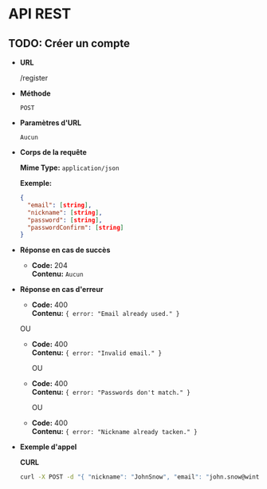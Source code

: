 # API REST

## TODO: Créer un compte

* **URL**

  /register

* **Méthode**

  `POST`

* **Paramètres d'URL**

  `Aucun`

* **Corps de la requête**

	**Mime Type:** `application/json`

  **Exemple:**
  
  ```json
  {
    "email": [string],
    "nickname": [string],
    "password": [string],
    "passwordConfirm": [string]
  }
  ```

* **Réponse en cas de succès**

  * **Code:** 204<br />
    **Contenu:** `Aucun`

* **Réponse en cas d'erreur**

  * **Code:** 400<br />
    **Contenu:** `{ error: "Email already used." }`

  OU

  * **Code:** 400<br />
    **Contenu:** `{ error: "Invalid email." }`

 	OU

  * **Code:** 400<br />
    **Contenu:** `{ error: "Passwords don't match." }`
  
 	OU

  * **Code:** 400<br />
    **Contenu:** `{ error: "Nickname already tacken." }`

* **Exemple d'appel**

  **CURL**
  
  ```bash
  curl -X POST -d "{ "nickname": "JohnSnow", "email": "john.snow@winterfell.com", "password": "Winter is coming", "passwordConfirm": "Winter is coming" }" http://warp/register
  ```
